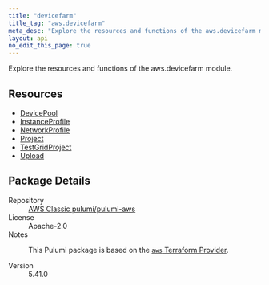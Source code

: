 ```yaml
---
title: "devicefarm"
title_tag: "aws.devicefarm"
meta_desc: "Explore the resources and functions of the aws.devicefarm module."
layout: api
no_edit_this_page: true
---
```


<!-- WARNING: this file was generated by Pulumi Docs Generator. -->
<!-- Do not edit by hand unless you're certain you know what you are doing! -->

Explore the resources and functions of the aws.devicefarm module.

<h2 id="resources">Resources</h2>
<ul class="api">
    <li><a href="devicepool/" title="DevicePool"><span class="api-symbol api-symbol--resource"></span>DevicePool</a></li>
    <li><a href="instanceprofile/" title="InstanceProfile"><span class="api-symbol api-symbol--resource"></span>InstanceProfile</a></li>
    <li><a href="networkprofile/" title="NetworkProfile"><span class="api-symbol api-symbol--resource"></span>NetworkProfile</a></li>
    <li><a href="project/" title="Project"><span class="api-symbol api-symbol--resource"></span>Project</a></li>
    <li><a href="testgridproject/" title="TestGridProject"><span class="api-symbol api-symbol--resource"></span>TestGridProject</a></li>
    <li><a href="upload/" title="Upload"><span class="api-symbol api-symbol--resource"></span>Upload</a></li>
</ul>

<h2 id="package-details">Package Details</h2>
<dl class="package-details">
	<dt>Repository</dt>
	<dd><a href="https://github.com/pulumi/pulumi-aws">AWS Classic pulumi/pulumi-aws</a></dd>
	<dt>License</dt>
	<dd>Apache-2.0</dd>
	<dt>Notes</dt>
	<dd><p>This Pulumi package is based on the <a href="https://github.com/hashicorp/terraform-provider-aws"><code>aws</code> Terraform Provider</a>.</p>
</dd>
	<dt>Version</dt>
	<dd>5.41.0</dd>
</dl>

